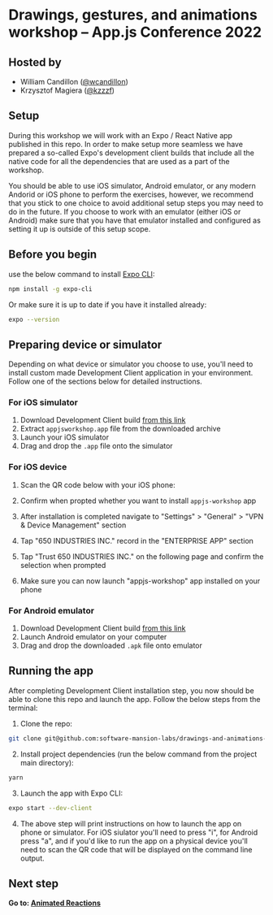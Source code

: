 # Drawings, gestures, and animations workshop – App.js Conference 2022

## Hosted by

- William Candillon ([@wcandillon](https://twitter.com/wcandillon))
- Krzysztof Magiera ([@kzzzf](https://twitter.com/kzzzf))

## Setup

During this workshop we will work with an Expo / React Native app published in this repo.
In order to make setup more seamless we have prepared a so-called Expo's development client builds that include all the native code for all the dependencies that are used as a part of the workshop.

You should be able to use iOS simulator, Android emulator, or any modern Andorid or iOS phone to perform the exercises, however, we recommend that you stick to one choice to avoid additional setup steps you may need to do in the future.
If you choose to work with an emulator (either iOS or Android) make sure that you have that emulator installed and configured as setting it up is outside of this setup scope.

## Before you begin

use the below command to install [Expo CLI](https://docs.expo.dev/workflow/expo-cli/):

```bash
npm install -g expo-cli
```

Or make sure it is up to date if you have it installed already:

```bash
expo --version
```

## Preparing device or simulator

Depending on what device or simulator you choose to use, you'll need to install custom made Development Client application in your environment.
Follow one of the sections below for detailed instructions.

### For iOS simulator

1. Download Development Client build [from this link](https://expo.dev/accounts/kmagiera/projects/appjs-workshop/builds/01fd8881-9d78-4687-be64-eb617c5dc429)
2. Extract `appjsworkshop.app` file from the downloaded archive
3. Launch your iOS simulator
4. Drag and drop the `.app` file onto the simulator

### For iOS device

1. Scan the QR code below with your iOS phone:

2. Confirm when propted whether you want to install `appjs-workshop` app
3. After installation is completed navigate to "Settings" > "General" > "VPN & Device Management" section
4. Tap "650 INDUSTRIES INC." record in the "ENTERPRISE APP" section
5. Tap "Trust 650 INDUSTRIES INC." on the following page and confirm the selection when prompted
6. Make sure you can now launch "appjs-workshop" app installed on your phone

### For Android emulator

1. Download Development Client build [from this link](https://expo.dev/accounts/kmagiera/projects/appjs-workshop/builds/01fd8881-9d78-4687-be64-eb617c5dc429)
2. Launch Android emulator on your computer
3. Drag and drop the downloaded `.apk` file onto emulator

## Running the app

After completing Development Client installation step, you now should be able to clone this repo and launch the app.
Follow the below steps from the terminal:

1. Clone the repo:

```bash
git clone git@github.com:software-mansion-labs/drawings-and-animations-workshop.git && cd drawings-and-animations-workshop
```

2. Install project dependencies (run the below command from the project main directory):

```bash
yarn
```

3. Launch the app with Expo CLI:

```bash
expo start --dev-client
```

4. The above step will print instructions on how to launch the app on phone or simulator. For iOS siulator you'll need to press "i", for Android press "a", and if you'd like to run the app on a physical device you'll need to scan the QR code that will be displayed on the command line output.

## Next step

**Go to: [Animated Reactions](./src/AnimatedReactions/)**
